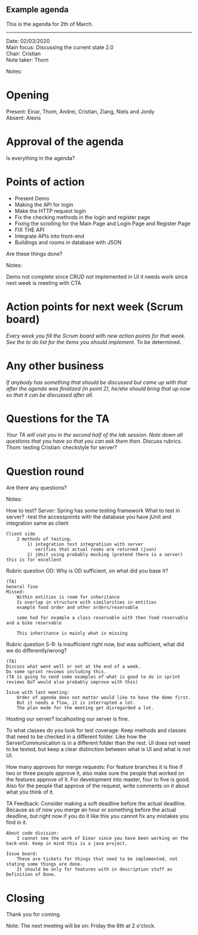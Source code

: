 ## Example agenda

This is the agenda for 2th of March. 

---

Date:           02/03/2020\
Main focus:     Discussing the current state 2.0 \
Chair:          Cristian\
Note taker:     Thom

Notes:



# Opening
Present: Einar, Thom, Andrei, Cristian, Ziang, Niels and Jordy\
Absent: Alexis

# Approval of the agenda
Is everything in the agenda?

# Points of action

* Present Demo
* Making the API for login
* Make the HTTP request login
* Fix the checking methods in the login and register page
* Fixing the scrolling for the Main Page and Login Page and Register Page
* FIX THE API
* Integrate APIs into front-end
* Buildings and rooms in database with JSON

Are these things done?

Notes:

Demo not complete since CRUD not implemented in UI
it needs work since next week is meeting with CTA


# Action points for next week (Scrum board)
*Every week you fill the Scrum board with new action points for that week. See the to do list for the items you should implement.*
To be determined.


# Any other business
*If anybody has something that should be discussed but came up with that after the agenda was finalized (in point 2), he/she should bring that up now so that it can be discussed after all.*

# Questions for the TA
*Your TA will visit you in the second half of the lab session. Note down all questions that you have so that you can ask them then.*
Discuss rubrics.
Thom: testing
Cristian: checkstyle for server?

# Question round
Are there any questions?

Notes:

How to test?
    Server:
        Spring has some testing framework
        What to test in server?
            -test the accesspoints with the database
        you have jUnit and integration same as client

    Client side
        2 methods of testing. 
            1) integration test integratiion with server
               verifies that actual rooms are returned (json)
            2) jUnit using probably mocking (pretend there is a server) this is for excellent


Rubric question OD:
    Why is OD sufficient, on what did you base it?
    
    (TA)
    General fine
    Missed:
        Within entities is room for inheritance
        Is overlap in structure with similarities in entities
        example food order and other orders/reservable
        
        some had for example a class reservable with then food reservable and a bike reservable
        
        This inheritance is mainly what is missing


Rubric question S-R:
    Is insufficient right now, but was sufficient, what did we do differently/wrong?
    
    (TA)
    Discuss what went well or not at the end of a week.
    Do some sprint reviews including this.
    (TA is going to send some examples of what is good to do in sprint reviews DoT would also probably improve with this)
    
    Issue with last meeting:
        Order of agenda does not matter would like to have the demo first.
        But it needs a flow, it is interrupted a lot.
        The plan made for the meeting get disregarded a lot.


Hosting our server?
    localhosting our server is fine.


To what classes do you look for test coverage:
    Keep methods and classes that need to be checked in a different folder. Like how the ServerCommunication is in a different folder than the rest.
    UI does not need to be tested, but keep a clear distinction between what is UI and what is not UI.
    
    
How many approves for merge requests:
    For feature branches it is fine if two or three people approve it, also make sure the people that worked on the features approve of it.
    For development into master, four to five is good.
    Also for the people that approve of the request, write comments on it about what you think of it.




TA Feedback:
    Consider making a soft deadline before the actual deadline.
    Because as of now you merge an hour or something before the actual deadline,
    but right now if you do it like this you cannot fix any mistakes you find in it.
    
    About code division:
        I cannot see the work of Einar since you have been working on the back-end. Keep in mind this is a java project.
        
    Issue board:
        These are tickets for things that need to be implemented, not stating some things are done.
        It should be only for features with in description stuff as Definition of Done.

# Closing
Thank you for coming.


Note:
The next meeting will be on: Friday the 6th at 2 o'clock.
